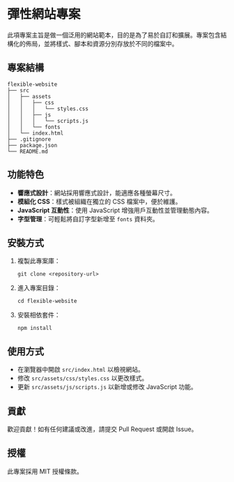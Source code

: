 # 彈性網站專案

此項專案主旨是做一個泛用的網站範本，目的是為了易於自訂和擴展。專案包含結構化的佈局，並將樣式、腳本和資源分別存放於不同的檔案中。

## 專案結構

```
flexible-website
├── src
│   ├── assets
│   │   ├── css
│   │   │   └── styles.css
│   │   ├── js
│   │   │   └── scripts.js
│   │   └── fonts
│   └── index.html
├── .gitignore
├── package.json
└── README.md
```

## 功能特色

- **響應式設計**：網站採用響應式設計，能適應各種螢幕尺寸。
- **模組化 CSS**：樣式被組織在獨立的 CSS 檔案中，便於維護。
- **JavaScript 互動性**：使用 JavaScript 增強用戶互動性並管理動態內容。
- **字型管理**：可輕鬆將自訂字型新增至 `fonts` 資料夾。

## 安裝方式

1. 複製此專案庫：
   ```
   git clone <repository-url>
   ```
2. 進入專案目錄：
   ```
   cd flexible-website
   ```
3. 安裝相依套件：
   ```
   npm install
   ```

## 使用方式

- 在瀏覽器中開啟 `src/index.html` 以檢視網站。
- 修改 `src/assets/css/styles.css` 以更改樣式。
- 更新 `src/assets/js/scripts.js` 以新增或修改 JavaScript 功能。

## 貢獻

歡迎貢獻！如有任何建議或改進，請提交 Pull Request 或開啟 Issue。

## 授權

此專案採用 MIT 授權條款。

